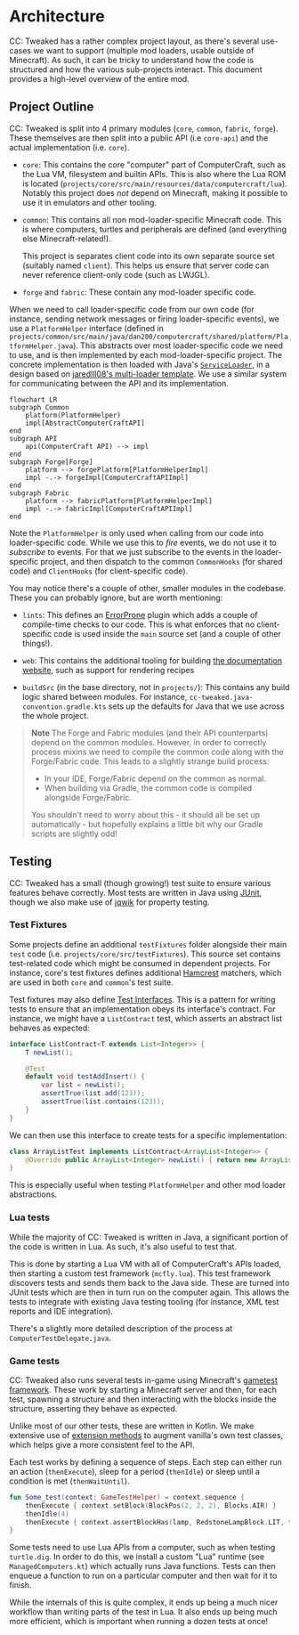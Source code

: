 <!--
SPDX-FileCopyrightText: 2022 The CC: Tweaked Developers

SPDX-License-Identifier: MPL-2.0
-->

# Architecture
CC: Tweaked has a rather complex project layout, as there's several use-cases we want to support (multiple mod loaders,
usable outside of Minecraft). As such, it can be tricky to understand how the code is structured and how the various
sub-projects interact. This document provides a high-level overview of the entire mod.

## Project Outline
CC: Tweaked is split into 4 primary modules (`core`, `common`, `fabric`, `forge`). These themselves are then split into
a public API (i.e `core-api`) and the actual implementation (i.e. `core`).

 - `core`: This contains the core "computer" part of ComputerCraft, such as the Lua VM, filesystem and builtin APIs.
   This is also where the Lua ROM is located (`projects/core/src/main/resources/data/computercraft/lua`). Notably this
   project does _not_ depend on Minecraft, making it possible to use it in emulators and other tooling.

 - `common`: This contains all non mod-loader-specific Minecraft code. This is where computers, turtles and peripherals
   are defined (and everything else Minecraft-related!).

   This project is separates client code into its own separate source set (suitably named `client`). This helps us
   ensure that server code can never reference client-only code (such as LWJGL).

 - `forge` and `fabric`: These contain any mod-loader specific code.

When we need to call loader-specific code from our own code (for instance, sending network messages or firing
loader-specific events), we use a `PlatformHelper` interface (defined in
`projects/common/src/main/java/dan200/computercraft/shared/platform/PlatformHelper.java`). This abstracts over most
loader-specific code we need to use, and is then implemented by each mod-loader-specific project. The concrete
implementation is then loaded with Java's [`ServiceLoader`][ServiceLoader], in a design based on [jaredlll08's
multi-loader template][MultiLoader-Template]. We use a similar system for communicating between the API and its
implementation.

```mermaid
flowchart LR
subgraph Common
    platform(PlatformHelper)
    impl[AbstractComputerCraftAPI]
end
subgraph API
    api(ComputerCraft API) --> impl
end
subgraph Forge[Forge]
    platform --> forgePlatform[PlatformHelperImpl]
    impl -.-> forgeImpl[ComputerCraftAPIImpl]
end
subgraph Fabric
    platform --> fabricPlatform[PlatformHelperImpl]
    impl -.-> fabricImpl[ComputerCraftAPIImpl]
end
```

Note the `PlatformHelper` is only used when calling from our code into loader-specific code. While we use this to _fire_
events, we do not use it to _subscribe_ to events. For that we just subscribe to the events in the loader-specific
project, and then dispatch to the common `CommonHooks` (for shared code) and `ClientHooks` (for client-specific code).

You may notice there's a couple of other, smaller modules in the codebase. These you can probably ignore, but are worth
mentioning:

 - `lints`: This defines an [ErrorProne] plugin which adds a couple of compile-time checks to our code. This is what
   enforces that no client-specific code is used inside the `main` source set (and a couple of other things!).

 - `web`: This contains the additional tooling for building [the documentation website][tweaked.cc], such as support for
   rendering recipes

 - `buildSrc` (in the base directory, not in `projects/`): This contains any build logic shared between modules. For
   instance, `cc-tweaked.java-convention.gradle.kts` sets up the defaults for Java that we use across the whole project.

> **Note**
> The Forge and Fabric modules (and their API counterparts) depend on the common modules. However, in order to correctly
> process mixins we need to compile the common code along with the Forge/Fabric code. This leads to a slightly strange
> build process:
>
>  - In your IDE, Forge/Fabric depend on the common as normal.
>  - When building via Gradle, the common code is compiled alongside Forge/Fabric.
>
> You shouldn't need to worry about this - it should all be set up automatically - but hopefully explains a little bit
> why our Gradle scripts are slightly odd!

## Testing
CC: Tweaked has a small (though growing!) test suite to ensure various features behave correctly. Most tests are written
in Java using [JUnit], though we also make use of [jqwik] for property testing.

### Test Fixtures
Some projects define an additional `testFixtures` folder alongside their main `test` code (i.e.
`projects/core/src/testFixtures`). This source set contains test-related code which might be consumed in dependent
projects. For instance, core's test fixtures defines additional [Hamcrest] matchers, which are used in both `core` and
`common`'s test suite.

Test fixtures may also define [Test Interfaces]. This is a pattern for writing tests to ensure that an implementation
obeys its interface's contract. For instance, we might have a `ListContract` test, which asserts an abstract list
behaves as expected:

```java
interface ListContract<T extends List<Integer>> {
    T newList();

    @Test
    default void testAddInsert() {
        var list = newList();
        assertTrue(list.add(123));
        assertTrue(list.contains(123));
    }
}
```

We can then use this interface to create tests for a specific implementation:

```java
class ArrayListTest implements ListContract<ArrayList<Integer>> {
    @Override public ArrayList<Integer> newList() { return new ArrayList<>(); }
}
```

This is especially useful when testing `PlatformHelper` and other mod loader abstractions.

### Lua tests
While the majority of CC: Tweaked is written in Java, a significant portion of the code is written in Lua. As such, it's
also useful to test that.

This is done by starting a Lua VM with all of ComputerCraft's APIs loaded, then starting a custom test framework
(`mcfly.lua`). This test framework discovers tests and sends them back to the Java side. These are turned into JUnit
tests which are then in turn run on the computer again. This allows the tests to integrate with existing Java testing
tooling (for instance, XML test reports and IDE integration).

There's a slightly more detailed description of the process at `ComputerTestDelegate.java`.

### Game tests
CC: Tweaked also runs several tests in-game using Minecraft's [gametest framework][mc-test]. These work by starting
a Minecraft server and then, for each test, spawning a structure and then interacting with the blocks inside the
structure, asserting they behave as expected.

Unlike most of our other tests, these are written in Kotlin. We make extensive use of [extension methods] to augment
vanilla's own test classes, which helps give a more consistent feel to the API.

Each test works by defining a sequence of steps. Each step can either run an action (`thenExecute`), sleep for a period
(`thenIdle`) or sleep until a condition is met (`thenWaitUntil`).

```kotlin
fun Some_test(context: GameTestHelper) = context.sequence {
    thenExecute { context.setBlock(BlockPos(2, 2, 2), Blocks.AIR) }
    thenIdle(4)
    thenExecute { context.assertBlockHas(lamp, RedstoneLampBlock.LIT, false, "Lamp should not be lit") }
}
```

Some tests need to use Lua APIs from a computer, such as when testing `turtle.dig`. In order to do this, we install
a custom "Lua" runtime (see `ManagedComputers.kt`) which actually runs Java functions. Tests can then enqueue a function
to run on a particular computer and then wait for it to finish.

While the internals of this is quite complex, it ends up being a much nicer workflow than writing parts of the test in
Lua. It also ends up being much more efficient, which is important when running a dozen tests at once!

[MultiLoader-Template]: https://github.com/jaredlll08/MultiLoader-Template/ "MultiLoader-Template - A template for a Forge + Fabric project setup using a Common source set."
[ServiceLoader]: https://docs.oracle.com/en/java/javase/17/docs/api/java.base/java/util/ServiceLoader.html "ServiceLoader (Java SE 17 and JDK 17)"
[ErrorProne]: https://errorprone.info/ "ErrorProne"
[tweaked.cc]: https://tweaked.cc "CC: Tweaked"
[JUnit]: https://junit.org/junit5/ "JUnit 5"
[jqwik]: https://jqwik.net/
[Hamcrest]: https://hamcrest.org/JavaHamcrest/ "Java Hamcrest"
[Test Interfaces]: https://junit.org/junit5/docs/current/user-guide/#writing-tests-test-interfaces-and-default-methods
[mc-test]: https://www.youtube.com/watch?v=vXaWOJTCYNg "Testing Minecraft in Minecraft on YouTube"
[extension methods]: https://kotlinlang.org/docs/extensions.html "Extensions | Kotlin"
